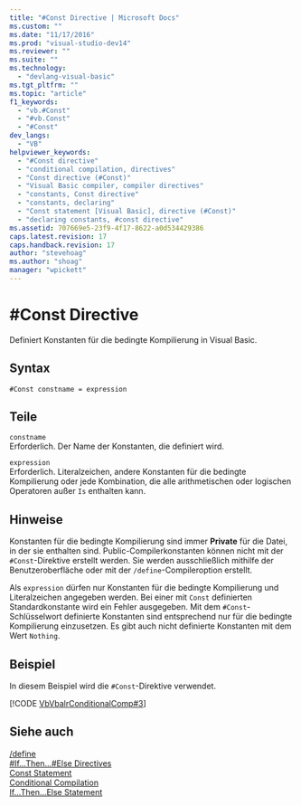 ```yaml
---
title: "#Const Directive | Microsoft Docs"
ms.custom: ""
ms.date: "11/17/2016"
ms.prod: "visual-studio-dev14"
ms.reviewer: ""
ms.suite: ""
ms.technology: 
  - "devlang-visual-basic"
ms.tgt_pltfrm: ""
ms.topic: "article"
f1_keywords: 
  - "vb.#Const"
  - "#vb.Const"
  - "#Const"
dev_langs: 
  - "VB"
helpviewer_keywords: 
  - "#Const directive"
  - "conditional compilation, directives"
  - "Const directive (#Const)"
  - "Visual Basic compiler, compiler directives"
  - "constants, Const directive"
  - "constants, declaring"
  - "Const statement [Visual Basic], directive (#Const)"
  - "declaring constants, #const directive"
ms.assetid: 707669e5-23f9-4f17-8622-a0d534429386
caps.latest.revision: 17
caps.handback.revision: 17
author: "stevehoag"
ms.author: "shoag"
manager: "wpickett"
---
```

# #Const Directive
Definiert Konstanten für die bedingte Kompilierung in Visual Basic.  
  
## Syntax  
  
```  
#Const constname = expression  
```  
  
## Teile  
 `constname`  
 Erforderlich.  Der Name der Konstanten, die definiert wird.  
  
 `expression`  
 Erforderlich.  Literalzeichen, andere Konstanten für die bedingte Kompilierung oder jede Kombination, die alle arithmetischen oder logischen Operatoren außer `Is` enthalten kann.  
  
## Hinweise  
 Konstanten für die bedingte Kompilierung sind immer **Private** für die Datei, in der sie enthalten sind.  Public\-Compilerkonstanten können nicht mit der `#Const`\-Direktive erstellt werden. Sie werden ausschließlich mithilfe der Benutzeroberfläche oder mit der `/define`\-Compileroption erstellt.  
  
 Als `expression` dürfen nur Konstanten für die bedingte Kompilierung und Literalzeichen angegeben werden.  Bei einer mit `Const` definierten Standardkonstante wird ein Fehler ausgegeben.  Mit dem `#Const`\-Schlüsselwort definierte Konstanten sind entsprechend nur für die bedingte Kompilierung einzusetzen.  Es gibt auch nicht definierte Konstanten mit dem Wert `Nothing`.  
  
## Beispiel  
 In diesem Beispiel wird die `#Const`\-Direktive verwendet.  
  
 [!CODE [VbVbalrConditionalComp#3](../CodeSnippet/VS_Snippets_VBCSharp/VbVbalrConditionalComp#3)]  
  
## Siehe auch  
 [\/define](../../../visual-basic/reference/command-line-compiler/define.md)   
 [\#If...Then...\#Else Directives](../../../visual-basic/language-reference/directives/if-then-else-directives.md)   
 [Const Statement](../../../visual-basic/language-reference/statements/const-statement.md)   
 [Conditional Compilation](../../../visual-basic/programming-guide/program-structure/conditional-compilation.md)   
 [If...Then...Else Statement](../../../visual-basic/language-reference/statements/if-then-else-statement.md)